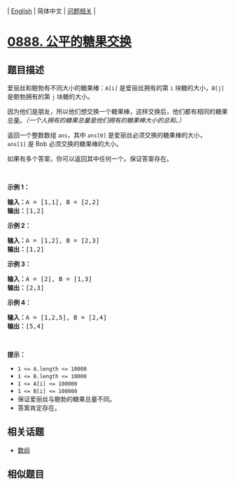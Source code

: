 
| [English](README_EN.md) | 简体中文 | [问题相关](QUESTION.md) |
# [0888. 公平的糖果交换](https://leetcode-cn.com/problems/fair-candy-swap/)
## 题目描述
<p>爱丽丝和鲍勃有不同大小的糖果棒：<code>A[i]</code> 是爱丽丝拥有的第 <code>i</code>&nbsp;块糖的大小，<code>B[j]</code> 是鲍勃拥有的第 <code>j</code>&nbsp;块糖的大小。</p>

<p>因为他们是朋友，所以他们想交换一个糖果棒，这样交换后，他们都有相同的糖果总量。<em>（一个人拥有的糖果总量是他们拥有的糖果棒大小的总和。）</em></p>

<p>返回一个整数数组 <code>ans</code>，其中 <code>ans[0]</code> 是爱丽丝必须交换的糖果棒的大小，<code>ans[1]</code>&nbsp;是 Bob 必须交换的糖果棒的大小。</p>

<p>如果有多个答案，你可以返回其中任何一个。保证答案存在。</p>

<p>&nbsp;</p>

<p><strong>示例 1：</strong></p>

<pre><strong>输入：</strong>A = [1,1], B = [2,2]
<strong>输出：</strong>[1,2]
</pre>

<p><strong>示例 2：</strong></p>

<pre><strong>输入：</strong>A = [1,2], B = [2,3]
<strong>输出：</strong>[1,2]
</pre>

<p><strong>示例 3：</strong></p>

<pre><strong>输入：</strong>A = [2], B = [1,3]
<strong>输出：</strong>[2,3]
</pre>

<p><strong>示例 4：</strong></p>

<pre><strong>输入：</strong>A = [1,2,5], B = [2,4]
<strong>输出：</strong>[5,4]
</pre>

<p>&nbsp;</p>

<p><strong>提示：</strong></p>

<ul>
	<li><code>1 &lt;= A.length &lt;= 10000</code></li>
	<li><code>1 &lt;= B.length &lt;= 10000</code></li>
	<li><code>1 &lt;= A[i] &lt;= 100000</code></li>
	<li><code>1 &lt;= B[i] &lt;= 100000</code></li>
	<li>保证爱丽丝与鲍勃的糖果总量不同。</li>
	<li>答案肯定存在。</li>
</ul>

## 相关话题
- [数组](https://leetcode-cn.com/tag/array)
## 相似题目

